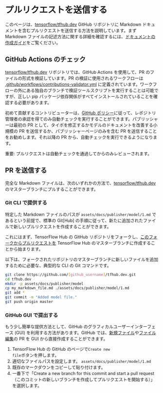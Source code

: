 <!--* freshness: { owner: 'maringeo' reviewed: '2021-11-25' review_interval: '6 months' } *-->

# プルリクエストを送信する

このページは、[tensorflow/tfhub.dev](https://github.com/tensorflow/tfhub.dev) GitHub リポジトリに Markdown ドキュメントを含むプルリクエストを送信する方法を説明しています。まず Markdown ファイルの記述方法に関する詳細を確認するには、[ドキュメントの作成ガイド](writing_documentation.md)をご覧ください。

## GitHub Actions のチェック

[tensorflow/tfhub.dev](https://github.com/tensorflow/tfhub.dev) リポジトリでは、GitHub Actions を使用して、PR のファイルの形式を検証しています。PR の検証に使用されるワークフローは [.github/workflows/contributions-validator.yml](https://github.com/tensorflow/tfhub.dev/blob/master/.github/workflows/contributions-validator.yml) に定義されています。ワークフローの外にある独自のブランチで検証ツールスクリプトを実行することは可能ですが、正しい pip パッケージ依存関係がすべてインストールされていることを確認する必要があります。

初めて貢献するコントリビューターは、[GitHub ポリシー](https://github.blog/changelog/2021-04-22-github-actions-maintainers-must-approve-first-time-contributor-workflow-runs/)に従って、レポジトリ管理者の承認を得てのみ自動チェックを実行することができます。パブリッシャーは最初の PR として、タイポを修正するかモデルのドキュメントを改善する小規模の PR を送信するか、パブリッシャーページのみを含む PR を送信することをお勧めします。それ以降の PR から、自動チェックを実行できるようになります。

重要: プルリクエストは自動チェックを通過してからのみレビューされます。

## PR を送信する

完全な Markdown ファイルは、次のいずれかの方法で、[tensorflow/tfhub.dev](https://github.com/tensorflow/tfhub.dev/tree/master) のマスターブランチにプルすることができます。

### Git CLI で提供する

特定した Markdown ファイルのパスが `assets/docs/publisher/model/1.md` であるという前提で、標準の Git[Hub] の手順に従って、新たに追加されたファイルで新しいプルリクエストを作成することができます。

これにはまず、TensorFlow Hub の GitHub リポジトリをフォークし、[このフォークからプルリクエストを](https://help.github.com/en/github/collaborating-with-issues-and-pull-requests/creating-a-pull-request-from-a-fork) TensorFlow Hub のマスターブランチに作成することから始まります。

以下は、フォークされたリポジトリのマスターブランチに新しいファイルを追加するために必要な、典型的な CLI の Git コマンドです。

```bash
git clone https://github.com/[github_username]/tfhub.dev.git
cd tfhub.dev
mkdir -p assets/docs/publisher/model
cp my_markdown_file.md ./assets/docs/publisher/model/1.md
git add *
git commit -m "Added model file."
git push origin master
```

### GitHub GUI で提出する

もう少し簡単な提供方法として、GitHub のグラフィカルユーザーインターフェース (GUI) を利用する方法があります。GitHub では、[新規ファイル](https://help.github.com/en/github/managing-files-in-a-repository/creating-new-files)や[ファイル編集](https://help.github.com/en/github/managing-files-in-a-repository/editing-files-in-your-repository)の PR を GUI から直接作成することができます。

1. <a>TensorFlow Hub の GitHub のページ</a>で<code>Create new file</code>ボタンを押します。
2. 適切なファイルパスを設定します。 `assets/docs/publisher/model/1.md`
3. 既存のマークダウンをコピーして貼り付けます。
4. 一番下で「Create a new branch for this commit and start a pull request（このコミットの新しいブランチを作成してプルリクエストを開始する）」を選択します。
